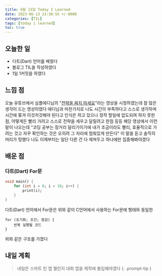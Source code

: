 ```yaml
---
title: 6월 13일 Today I Learned
date: 2023-06-13 23:30:55 +/-0000
categories: [TIL]
tags: [today i learned]
toc: true
---
```


## 오늘한 일

* 다트(Dart) 언어를 배웠다
* 블로그 TIL을 작성하였다
* 1일 1커밋을 하였다

## 느낌 점

오늘 유튜브에서 심플에디님의 "[전략을 짜지 마세요](https://www.youtube.com/watch?v=kcfi8-YTZEE)"라는 영상을 시청하였는데
참 많은 생각이 드는 영상이였다 에디님과 마찬가지로 나도 시간이 부족하다고 스스로
생각하며 시간에 쫒겨 이것저것해야 된다고 인식은 하고 있으나 정작 할일에 압도되여 하지 못한 점,
어떻게든 빨리 가려고 스스로 전략을 세우고 달릴려고 한점 등등 해당 영상에서 이런 말이 나오는데
"코딩 공부는 장거리 달리기이기에 내가 조금이라도 빨리, 효율적으로 가려는 것고 자꾸 확인하는 것은
오히려 그 자리에 멈춰있게 만든다" 이 말을 듣고 솔직히 머리가 띵했다 나도 이제부터는 일단 다른 건
다 제쳐두고 하나에만 집중해봐야겠다

## 배운 점

### 다트(Dart) For문

~~~dart
void main() {
    for (int i = 0; i < 10; i++) {
        print(i);
    }
}
~~~

다트(Dart) 언어에서 For문은 위와 같이 C언어에서 사용하는 For문에 형태와 동일한
~~~
for (초기화; 조건; 증감) {
    반복 실행될 코드
}
~~~
위와 같은 구조를 가졌다


## 내일 계획

> 내일은 스마트 틴 앱 챌린지 대회 앱을 제작에 돌입해야겠다
{: .prompt-tip }

